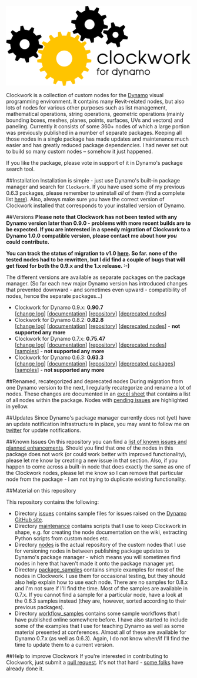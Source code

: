 ﻿![Image](clockwork-logo.png)

Clockwork is a collection of custom nodes for the [Dynamo](http://www.dynamobim.org) visual programming environment. It contains many Revit-related nodes, but also lots of nodes for various other purposes such as list management, mathematical operations, string operations, geometric operations (mainly bounding boxes, meshes, planes, points, surfaces, UVs and vectors) and paneling. Currently it consists of some 360+ nodes of which a large portion was previously published in a number of separate packages. Keeping all those nodes in a single package has made updates and maintenance much easier and has greatly reduced package dependencies. I had never set out to build so many custom nodes – somehow it just happened.

If you like the package, please vote in support of it in Dynamo's package search tool. 

##Installation
Installation is simple - just use Dynamo's built-in package manager and search for ```Clockwork```. If you have used some of my previous 0.6.3 packages, please remember to uninstall *all* of them (find a complete list [here](https://github.com/CAAD-RWTH/ClockworkForDynamo/wiki/Deprecated-Nodes-&-Packages#pre-clockwork-packages)). Also, always make sure you have the correct version of Clockwork installed that corresponds to your installed version of Dynamo.

##Versions
**Please note that Clockwork has not been tested with any Dynamo version later than 0.9.0 - problems with more recent builds are to be expected. If you are interested in a speedy migration of Clockwork to a Dynamo 1.0.0 compatible version, please contact me about how *you* could contribute.**

**You can track the status of migration to v1.0 [here](https://github.com/andydandy74/ClockworkForDynamo/tree/master/nodes/1.x). So far. none of the tested nodes had to be rewritten, but I did find a couple of bugs that will get fixed for both the 0.9.x and the 1.x release. :-)**

The different versions are available as separate packages on the package manager. (So far each new major Dynamo version has introduced changes that prevented downward - and sometimes even upward - compatibility of nodes, hence the separate packages...)
- Clockwork for Dynamo 0.9.x: **0.90.7**<br>[[change log](https://github.com/CAAD-RWTH/ClockworkForDynamo/wiki/Version-History#clockwork-for-dynamo-09x)] [[documentation](https://github.com/CAAD-RWTH/ClockworkForDynamo/wiki/0.9.x-Node-Documentation)] [[repository](https://github.com/CAAD-RWTH/ClockworkForDynamo/tree/master/nodes/0.9.x)] [[deprecated nodes](https://github.com/CAAD-RWTH/ClockworkForDynamo/wiki/Deprecated-Nodes-&-Packages#clockwork-for-dynamo-09x)]
- Clockwork for Dynamo 0.8.2: **0.82.8**<br>[[change log](https://github.com/CAAD-RWTH/ClockworkForDynamo/wiki/Version-History#clockwork-for-dynamo-082)] [[documentation](https://github.com/CAAD-RWTH/ClockworkForDynamo/wiki/0.8.x-Node-Documentation)] [[repository](https://github.com/CAAD-RWTH/ClockworkForDynamo/tree/master/nodes/0.8.x)] [[deprecated nodes](https://github.com/CAAD-RWTH/ClockworkForDynamo/wiki/Deprecated-Nodes-&-Packages#clockwork-for-dynamo-082)] - **not supported any more**
- Clockwork for Dynamo 0.7.x: **0.75.47**<br>[[change log](https://github.com/CAAD-RWTH/ClockworkForDynamo/wiki/Version-History#clockwork-for-dynamo-07x)] [[documentation](https://github.com/CAAD-RWTH/ClockworkForDynamo/wiki/0.7.x-Node-Documentation)] [[repository](https://github.com/CAAD-RWTH/ClockworkForDynamo/tree/master/nodes/0.7.x)] [[deprecated nodes](https://github.com/CAAD-RWTH/ClockworkForDynamo/wiki/Deprecated-Nodes-&-Packages#clockwork-for-dynamo-07x)] [[samples](https://github.com/CAAD-RWTH/ClockworkForDynamo/tree/master/package_samples/0.7.x)] - **not supported any more**
- Clockwork for Dynamo 0.6.3: **0.63.3**<br>[[change log](https://github.com/CAAD-RWTH/ClockworkForDynamo/wiki/Version-History#clockwork-for-dynamo-063)] [[documentation](https://github.com/CAAD-RWTH/ClockworkForDynamo/wiki/0.6.3-Node-Documentation)] [[repository](https://github.com/CAAD-RWTH/ClockworkForDynamo/tree/master/nodes/0.6.3)] [[deprecated packages](https://github.com/CAAD-RWTH/ClockworkForDynamo/wiki/Deprecated-Nodes-&-Packages#pre-clockwork-packages)] [[samples](https://github.com/CAAD-RWTH/ClockworkForDynamo/tree/master/package_samples/0.6.3)] - **not supported any more**

##Renamed, recategorized and deprecated nodes
During migration from one Dynamo version to the next, I regularly recategorize and rename a lot of nodes. These changes are documented in an [excel sheet](https://github.com/CAAD-RWTH/ClockworkForDynamo/raw/master/NodeList.xls) that contains a list of all nodes within the package. Nodes with [pending issues](https://github.com/CAAD-RWTH/ClockworkForDynamo/issues) are highlighted in yellow.

##Updates
Since Dynamo's package manager currently does not (yet) have an update notification infrastructure in place, you may want to follow me on [twitter](https://twitter.com/a_dieckmann) for update notifications.

##Known Issues
On this repository you can find a [list of known issues and planned enhancements](https://github.com/CAAD-RWTH/ClockworkForDynamo/issues). Should you find that one of the nodes in this package does not work (or could work better with improved functionality), please let me know by creating a new issue in that section. Also, if you happen to come across a built-in node that does exactly the same as one of the Clockwork nodes, please let me know so I can remove that particular node from the package - I am not trying to duplicate existing functionality.

##Material on this repository

This repository contains the following:
- Directory [issues](issues) contains sample files for issues raised on the [Dynamo GitHub site](https://github.com/DynamoDS/Dynamo).
- Directory [maintenance](maintenance) contains scripts that I use to keep Clockwork in shape, e.g. for creating the node documentation on the wiki, extracting Python scripts from custom nodes etc.
- Directory [nodes](nodes) is the actual repository of the custom nodes that I use for versioning nodes in between publishing package updates to Dynamo's package manager - which means you will sometimes find nodes in here that haven't made it onto the package manager yet.
- Directory [package_samples](package_samples) contains simple examples for most of the nodes in Clockwork. I use them for occasional testing, but they should also help explain how to use each node. There are no samples for 0.8.x and I'm not sure if I'll find the time. Most of the samples are available in 0.7.x. If you cannot find a sample for a particular node, have a look at the 0.6.3 samples instead (they are, however, sorted according to their previous packages).
- Directory [workflow_samples](workflow_samples) contains some sample workflows that I have published online somewhere before. I have also started to include some of the examples that I use for teaching Dynamo as well as some material presented at conferences. Almost all of these are available for Dynamo 0.7.x (as well as 0.6.3). Again, I do not know when/if I'll find the time to update them to a current version.

##Help to improve Clockwork
If you're interested in contributing to Clockwork, just submit a [pull request](https://github.com/CAAD-RWTH/ClockworkForDynamo/pulls). It's not that hard - [some folks](https://github.com/CAAD-RWTH/ClockworkForDynamo/graphs/contributors) have already done it. 
